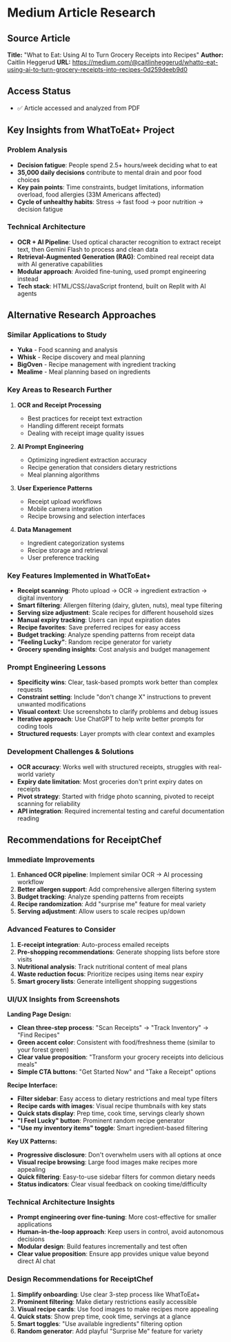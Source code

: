 # Medium Article Research

## Source Article
**Title:** "What to Eat: Using AI to Turn Grocery Receipts into Recipes"
**Author:** Caitlin Heggerud
**URL:** https://medium.com/@caitlinheggerud/whatto-eat-using-ai-to-turn-grocery-receipts-into-recipes-0d259deeb9d0

## Access Status
- ✅ Article accessed and analyzed from PDF

## Key Insights from WhatToEat+ Project

### Problem Analysis
- **Decision fatigue**: People spend 2.5+ hours/week deciding what to eat
- **35,000 daily decisions** contribute to mental drain and poor food choices
- **Key pain points**: Time constraints, budget limitations, information overload, food allergies (33M Americans affected)
- **Cycle of unhealthy habits**: Stress → fast food → poor nutrition → decision fatigue

### Technical Architecture
- **OCR + AI Pipeline**: Used optical character recognition to extract receipt text, then Gemini Flash to process and clean data
- **Retrieval-Augmented Generation (RAG)**: Combined real receipt data with AI generative capabilities
- **Modular approach**: Avoided fine-tuning, used prompt engineering instead
- **Tech stack**: HTML/CSS/JavaScript frontend, built on Replit with AI agents

## Alternative Research Approaches

### Similar Applications to Study
- **Yuka** - Food scanning and analysis
- **Whisk** - Recipe discovery and meal planning
- **BigOven** - Recipe management with ingredient tracking
- **Mealime** - Meal planning based on ingredients

### Key Areas to Research Further
1. **OCR and Receipt Processing**
   - Best practices for receipt text extraction
   - Handling different receipt formats
   - Dealing with receipt image quality issues

2. **AI Prompt Engineering**
   - Optimizing ingredient extraction accuracy
   - Recipe generation that considers dietary restrictions
   - Meal planning algorithms

3. **User Experience Patterns**
   - Receipt upload workflows
   - Mobile camera integration
   - Recipe browsing and selection interfaces

4. **Data Management**
   - Ingredient categorization systems
   - Recipe storage and retrieval
   - User preference tracking

### Key Features Implemented in WhatToEat+
- **Receipt scanning**: Photo upload → OCR → ingredient extraction → digital inventory
- **Smart filtering**: Allergen filtering (dairy, gluten, nuts), meal type filtering
- **Serving size adjustment**: Scale recipes for different household sizes
- **Manual expiry tracking**: Users can input expiration dates
- **Recipe favorites**: Save preferred recipes for easy access
- **Budget tracking**: Analyze spending patterns from receipt data
- **"Feeling Lucky"**: Random recipe generator for variety
- **Grocery spending insights**: Cost analysis and budget management

### Prompt Engineering Lessons
- **Specificity wins**: Clear, task-based prompts work better than complex requests
- **Constraint setting**: Include "don't change X" instructions to prevent unwanted modifications
- **Visual context**: Use screenshots to clarify problems and debug issues
- **Iterative approach**: Use ChatGPT to help write better prompts for coding tools
- **Structured requests**: Layer prompts with clear context and examples

### Development Challenges & Solutions
- **OCR accuracy**: Works well with structured receipts, struggles with real-world variety
- **Expiry date limitation**: Most groceries don't print expiry dates on receipts
- **Pivot strategy**: Started with fridge photo scanning, pivoted to receipt scanning for reliability
- **API integration**: Required incremental testing and careful documentation reading

## Recommendations for ReceiptChef

### Immediate Improvements
1. **Enhanced OCR pipeline**: Implement similar OCR → AI processing workflow
2. **Better allergen support**: Add comprehensive allergen filtering system
3. **Budget tracking**: Analyze spending patterns from receipts
4. **Recipe randomization**: Add "surprise me" feature for meal variety
5. **Serving adjustment**: Allow users to scale recipes up/down

### Advanced Features to Consider
1. **E-receipt integration**: Auto-process emailed receipts
2. **Pre-shopping recommendations**: Generate shopping lists before store visits
3. **Nutritional analysis**: Track nutritional content of meal plans
4. **Waste reduction focus**: Prioritize recipes using items near expiry
5. **Smart grocery lists**: Generate intelligent shopping suggestions

### UI/UX Insights from Screenshots

**Landing Page Design:**
- **Clean three-step process**: "Scan Receipts" → "Track Inventory" → "Find Recipes"
- **Green accent color**: Consistent with food/freshness theme (similar to your forest green)
- **Clear value proposition**: "Transform your grocery receipts into delicious meals"
- **Simple CTA buttons**: "Get Started Now" and "Take a Receipt" options

**Recipe Interface:**
- **Filter sidebar**: Easy access to dietary restrictions and meal type filters
- **Recipe cards with images**: Visual recipe thumbnails with key stats
- **Quick stats display**: Prep time, cook time, servings clearly shown
- **"I Feel Lucky" button**: Prominent random recipe generator
- **"Use my inventory items" toggle**: Smart ingredient-based filtering

**Key UX Patterns:**
- **Progressive disclosure**: Don't overwhelm users with all options at once
- **Visual recipe browsing**: Large food images make recipes more appealing
- **Quick filtering**: Easy-to-use sidebar filters for common dietary needs
- **Status indicators**: Clear visual feedback on cooking time/difficulty

### Technical Architecture Insights
- **Prompt engineering over fine-tuning**: More cost-effective for smaller applications
- **Human-in-the-loop approach**: Keep users in control, avoid autonomous decisions
- **Modular design**: Build features incrementally and test often
- **Clear value proposition**: Ensure app provides unique value beyond direct AI chat

### Design Recommendations for ReceiptChef
1. **Simplify onboarding**: Use clear 3-step process like WhatToEat+
2. **Prominent filtering**: Make dietary restrictions easily accessible
3. **Visual recipe cards**: Use food images to make recipes more appealing
4. **Quick stats**: Show prep time, cook time, servings at a glance
5. **Smart toggles**: "Use available ingredients" filtering option
6. **Random generator**: Add playful "Surprise Me" feature for variety